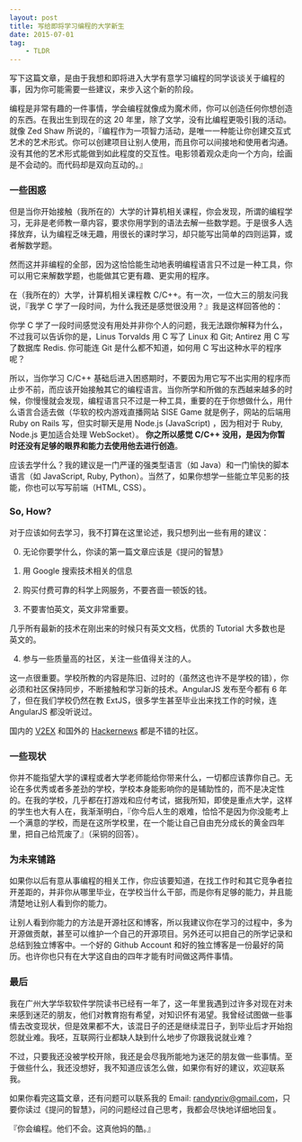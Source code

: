 ```yaml
---
layout: post
title: 写给即将学习编程的大学新生
date: 2015-07-01
tag:
    - TLDR
---
```


写下这篇文章，是由于我想和即将进入大学有意学习编程的同学谈谈关于编程的事，因为你可能需要一些建议，来步入这个新的阶段。

编程是非常有趣的一件事情，学会编程就像成为魔术师，你可以创造任何你想创造的东西。在我出生到现在的这 20 年里，除了文学，没有比编程更吸引我的活动。就像 Zed Shaw 所说的，『编程作为一项智力活动，是唯一一种能让你创建交互式艺术的艺术形式。你可以创建项目让别人使用，而且你可以间接地和使用者沟通。没有其他的艺术形式能做到如此程度的交互性。电影领着观众走向一个方向，绘画是不会动的。而代码却是双向互动的。』

### 一些困惑
但是当你开始接触（我所在的）大学的计算机相关课程，你会发现，所谓的编程学习，无非是老师教一章内容，要求你用学到的语法去解一些数学题。于是很多人选择放弃，认为编程乏味无趣，用很长的课时学习，却只能写出简单的四则运算，或者解数学题。

然而这并非编程的全部，因为这恰恰能生动地表明编程语言只不过是一种工具，你可以用它来解数学题，也能做其它更有趣、更实用的程序。

在（我所在的）大学，计算机相关课程教 C/C++。有一次，一位大三的朋友问我说，『我学 C 学了一段时间，为什么我还是感觉很没用？』我是这样回答他的：

你学 C 学了一段时间感觉没有用处并非你个人的问题，我无法跟你解释为什么，不过我可以告诉你的是，Linus Torvalds 用 C 写了 Linux 和 Git; Antirez 用 C 写了数据库 Redis. 你可能连 Git 是什么都不知道，如何用 C 写出这种水平的程序呢？

所以，当你学习 C/C++ 基础后进入困惑期时，不要因为用它写不出实用的程序而止步不前，而应该开始接触其它的编程语言。当你所学和所做的东西越来越多的时候，你慢慢就会发现，编程语言只不过是一种工具，重要的在于你想做什么，用什么语言合适去做（华软的校内游戏直播网站 SISE Game 就是例子，网站的后端用 Ruby on Rails 写，但实时聊天是用 Node.js (JavaScript) ，因为相对于 Ruby, Node.js 更加适合处理 WebSocket）。 **你之所以感觉 C/C++ 没用，是因为你暂时还没有足够的眼界和能力去使用他去进行创造**。

应该去学什么？我的建议是一门严谨的强类型语言（如 Java）和一门愉快的脚本语言（如 JavaScript, Ruby, Python）。当然了，如果你想学一些能立竿见影的技能，你也可以写写前端（HTML, CSS）。

### So, How?
对于应该如何去学习，我不打算在这里论述，我只想列出一些有用的建议：

0. 无论你要学什么，你读的第一篇文章应该是《提问的智慧》

1. 用 Google 搜索技术相关的信息

2. 购买付费可靠的科学上网服务，不要吝啬一顿饭的钱。

3. 不要害怕英文，英文非常重要。

几乎所有最新的技术在刚出来的时候只有英文文档，优质的 Tutorial 大多数也是英文的。

4. 参与一些质量高的社区，关注一些值得关注的人。

这一点很重要。学校所教的内容是陈旧、过时的（虽然这也许不是学校的错），你必须和社区保持同步，不断接触和学习新的技术。AngularJS 发布至今都有 6 年了，但在我们学校仍然在教 ExtJS，很多学生甚至毕业出来找工作的时候，连 AngularJS 都没听说过。

国内的 [V2EX](http://v2ex.com) 和国外的 [Hackernews](https://news.ycombinator.com/) 都是不错的社区。

### 一些现状
你并不能指望大学的课程或者大学老师能给你带来什么，一切都应该靠你自己。无论在多优秀或者多差劲的学校，学校本身能影响你的是辅助性的，而不是决定性的。在我的学校，几乎都在打游戏和应付考试，据我所知，即使是重点大学，这样的学生也大有人在，我渐渐明白，『你今后人生的艰难，恰恰不是因为你没能考上一个满意的学校，而是在这所学校里，在一个能让自己自由充分成长的黄金四年里，把自己给荒废了』（采铜的回答）。

### 为未来铺路
如果你以后有意从事编程的相关工作，你应该要知道，在找工作时和其它竞争者拉开差距的，并非你从哪里毕业，在学校当什么干部，而是你有足够的能力，并且能清楚地让别人看到你的能力。

让别人看到你能力的方法是开源社区和博客，所以我建议你在学习的过程中，多为开源做贡献，甚至可以维护一个自己的开源项目。另外还可以把自己的所学记录和总结到独立博客中。一个好的 Github Account 和好的独立博客是一份最好的简历。也许你也只有在大学这自由的四年才能有时间做这两件事情。

### 最后
我在广州大学华软软件学院读书已经有一年了，这一年里我遇到过许多对现在对未来感到迷茫的朋友，他们对教育抱有希望，对知识怀有渴望。我曾经试图做一些事情去改变现状，但是效果都不大，该混日子的还是继续混日子，到毕业后才开始抱怨就业难。我呸，互联网行业都缺人缺到什么地步了你跟我说就业难？

不过，只要我还没被学校开除，我还是会尽我所能地为迷茫的朋友做一些事情。至于做些什么，我还没想好，我不知道应该怎么做，如果你有好的建议，欢迎联系我。

如果你看完这篇文章，还有问题可以联系我的 Email: randypriv@gmail.com，只要你读过《提问的智慧》，问的问题经过自己思考，我都会尽快地详细地回复。

『你会编程。他们不会。这真他妈的酷。』
